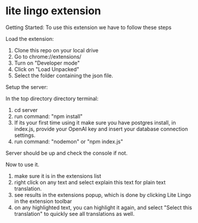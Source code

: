 # lite lingo extension
Getting Started:
To use this extension we have to follow these steps

Load the extension:
1. Clone this repo on your local drive
2. Go to chrome://extensions/
3. Turn on "Developer mode"
4. Click on "Load Unpacked"
5. Select the folder containing the json file.

Setup the server:

In the top directory directory terminal:
1. cd server
2. run command: "npm install"
3. If its your first time using it make sure you have postgres install, in index.js, provide your OpenAI key and insert your database connection settings.
4. run command: "nodemon" or "npm index.js"

Server should be up and check the console if not.

Now to use it.
1. make sure it is in the extensions list
2. right click on any text and select explain this text for plain text translation.
3. see results in the extensions popup, which is done by clicking Lite Lingo in the extension toolbar
4. on any highlighted text, you can highlight it again, and select "Select this translation" to quickly see all translations as well.

